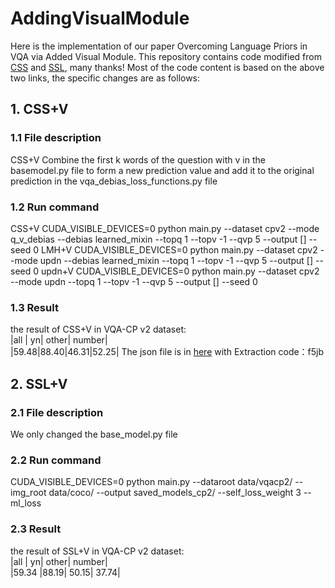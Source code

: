 # AddingVisualModule
Here is the implementation of our paper Overcoming Language Priors in VQA via Added Visual Module.
This repository contains code modified from [CSS](https://github.com/yanxinzju/CSS-VQA) and [SSL](https://github.com/CrossmodalGroup/SSL-VQA), many thanks!
Most of the code content is based on the above two links, the specific changes are as follows:
## 1. CSS+V

### 1.1 File description
CSS+V Combine the first k words of the question with v in the basemodel.py file to form a new prediction value 
and add it to the original prediction in the vqa_debias_loss_functions.py file

### 1.2 Run command
CSS+V
CUDA_VISIBLE_DEVICES=0 python main.py --dataset cpv2 --mode q_v_debias --debias learned_mixin --topq 1 --topv -1 --qvp 5 --output [] --seed 0
LMH+V
CUDA_VISIBLE_DEVICES=0 python main.py --dataset cpv2 --mode updn --debias learned_mixin --topq 1 --topv -1 --qvp 5 --output [] --seed 0
updn+V
CUDA_VISIBLE_DEVICES=0 python main.py --dataset cpv2 --mode updn --topq 1 --topv -1 --qvp 5 --output [] --seed 0

### 1.3 Result

the result of CSS+V in VQA-CP v2 dataset:  
|all | yn| other| number|  
|59.48|88.40|46.31|52.25|
The json file is in [here](https://pan.baidu.com/s/1IrR2We3YU7jOdo0Dil9vMA) with Extraction code：f5jb 

## 2. SSL+V
### 2.1 File description
We only changed the base_model.py file 

### 2.2 Run command
CUDA_VISIBLE_DEVICES=0 python main.py --dataroot data/vqacp2/ --img_root data/coco/ --output saved_models_cp2/ --self_loss_weight 3 --ml_loss

### 2.3 Result
the result of SSL+V in VQA-CP v2 dataset:  
|all | yn| other| number|  
|59.34	|88.19|	50.15|	37.74|
